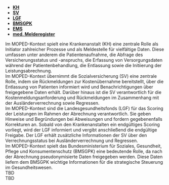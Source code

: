 
  <div xmlns="http://www.w3.org/1999/xhtml" class="container"> 
    <ul class="nav nav-tabs">
        <li class="active"><a data-toggle="tab" href="#actor-KH"> <strong>KH</strong></a></li>
        <li><a data-toggle="tab" href="#actor-SV"> <strong>SV</strong></a></li>
        <li><a data-toggle="tab" href="#actor-LGF"> <strong>LGF</strong></a></li>
        <li><a data-toggle="tab" href="#actor-BMSGPK"> <strong>BMSGPK</strong></a></li>
        <li><a data-toggle="tab" href="#actor-EMS"> <strong>EMS</strong></a></li>
        <li><a data-toggle="tab" href="#actor-medMel"> <strong>med. Melderegister</strong></a></li>
    </ul>
    <div class="tab-content">
        <div id="actor-KH" class="tab-pane fade in active">
            <div xmlns="http://www.w3.org/1999/xhtml" class="container"> 
                Im MOPED-Kontext spielt eine Krankenanstalt (KH) eine zentrale Rolle als Initiator zahlreicher Prozesse und als Meldestelle für vielfältige Daten. Diese umfassen unter anderem die Patientenaufnahme, die Abfrage des Versicherungsstatus und -anspruchs, die Erfassung von Versorgungsdaten während der Patientenbehandlung, die Entlassung sowie die Initiierung der Leistungsabrechnung.
            </div>
        </div>
        <div id="actor-SV" class="tab-pane fade">
           <div xmlns="http://www.w3.org/1999/xhtml" class="container"> 
              Im MOPED-Kontext übernimmt die Sozialversicherung (SV) eine zentrale Rolle, indem sie Rückmeldungen zur Kostenübernahme bereitstellt, über die Entlassung von Patienten informiert wird und Benachrichtigungen über freigegebene Daten erhält. Darüber hinaus ist die SV verantwortlich für die Kostenmeldungsanforderung und Rückmeldungen im Zusammenhang mit der Ausländerverrechnung sowie Regressen.
           </div>
        </div>
        <div id="actor-LGF" class="tab-pane fade">
          <div xmlns="http://www.w3.org/1999/xhtml" class="container"> 
              Im MOPED-Kontext sind die Landesgesundheitsfonds (LGF) für das Scoring der Leistungen im Rahmen der Abrechnung verantwortlich. Sie geben Hinweise und Begründungen bei Abweisungen und fordern gegebenenfalls Korrekturen an. Sobald von den Krankenanstalten ein endgültiges Scoring vorliegt, wird der LGF informiert und vergibt anschließend die endgültige Freigabe. Der LGF erhält zusätzliche Informationen der SV über den Verrechnungsstatus bei Ausländerverrechnung und Regressen.
          </div>
        </div>
        <div id="actor-BMSGPK" class="tab-pane fade in active">
            <div xmlns="http://www.w3.org/1999/xhtml" class="container"> 
              Im MOPED-Kontext spielt das Bundesministerium für Soziales, Gesundheit, Pflege und Konsumentenschutz (BMSGPK) eine bedeutende Rolle, da nach der Abrechnung pseudonymisierte Daten freigegeben werden. Diese Daten liefern dem BMSGPK wichtige Informationen für die strategische Steuerung im Gesundheitswesen.
            </div>
        </div>
        <div id="actor-EMS" class="tab-pane fade">
           TBD
        </div>
        <div id="actor-medMel" class="tab-pane fade">
            TBD
        </div>
    </div>
</div>